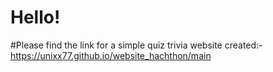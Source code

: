 # Hello!
#Please find the link for a simple quiz trivia website created:-  https://unixx77.github.io/website_hachthon/main
 
